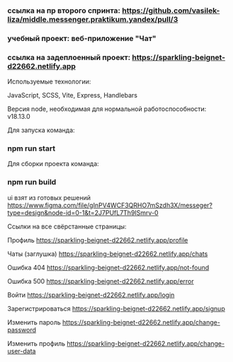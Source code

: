 ### ссылка на пр второго спринта: https://github.com/vasilek-liza/middle.messenger.praktikum.yandex/pull/3
### учебный проект: веб-приложение "Чат"

### ссылка на задеплоенный проект: https://sparkling-beignet-d22662.netlify.app

Используемые технологии: 

JavaScript, SCSS, Vite, Express, Handlebars

Версия node, необходимая для нормальной работоспособности: v18.13.0

Для запуска команда:  
### npm run start

Для сборки проекта команда: 
### npm run build

ui взят из готовых решений https://www.figma.com/file/gInPV4WCF3QRHO7mSzdh3X/messeger?type=design&node-id=0-1&t=2J7PUfL7Th9ISmrv-0

Ссылки на все свёрстанные страницы:

Профиль https://sparkling-beignet-d22662.netlify.app/profile

Чаты (заглушка) https://sparkling-beignet-d22662.netlify.app/chats

Ошибка 404 https://sparkling-beignet-d22662.netlify.app/not-found

Ошибка 500 https://sparkling-beignet-d22662.netlify.app/error

Войти https://sparkling-beignet-d22662.netlify.app/login

Зарегистрироваться https://sparkling-beignet-d22662.netlify.app/signup

Изменить пароль https://sparkling-beignet-d22662.netlify.app/change-password

Изменить профиль https://sparkling-beignet-d22662.netlify.app/change-user-data
